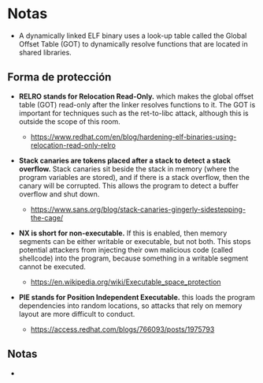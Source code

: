 # Notas

- A dynamically linked ELF binary uses a look-up table called the Global Offset Table (GOT) to dynamically resolve functions that are located in shared libraries. 


## Forma de protección 
  
- **RELRO stands for Relocation Read-Only.** which makes the global offset table (GOT) read-only after the linker resolves functions to it. The GOT is important for techniques such as the ret-to-libc attack, although this is outside the scope of this room. 
   
    - https://www.redhat.com/en/blog/hardening-elf-binaries-using-relocation-read-only-relro 

- **Stack canaries are tokens placed after a stack to detect a stack overflow.** Stack canaries sit beside the stack in memory (where the program variables are stored), and if there is a stack overflow, then the canary will be corrupted. This allows the program to detect a buffer overflow and shut down.
  
    - https://www.sans.org/blog/stack-canaries-gingerly-sidestepping-the-cage/ 

- **NX is short for non-executable.** If this is enabled, then memory segments can be either writable or executable, but not both. This stops potential attackers from injecting their own malicious code (called shellcode) into the program, because something in a writable segment cannot be executed.

    - https://en.wikipedia.org/wiki/Executable_space_protection 

- **PIE stands for Position Independent Executable.** this loads the program dependencies into random locations, so attacks that rely on memory layout are more difficult to conduct. 
  
    - https://access.redhat.com/blogs/766093/posts/1975793 

Notas
- 
- 